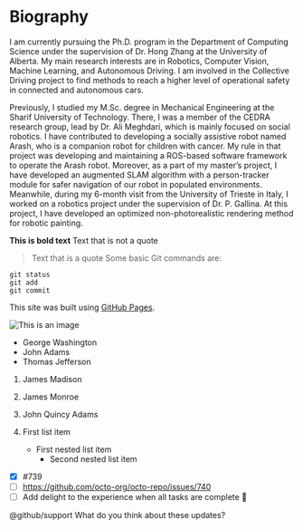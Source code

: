 # Biography

I am currently pursuing the Ph.D. program in the Department of Computing Science under the supervision of Dr. Hong Zhang at the University of Alberta.
My main research interests are in Robotics, Computer Vision, Machine Learning, and Autonomous Driving.
I am involved in the Collective Driving project to find methods to reach a higher level of operational safety in connected and autonomous cars.

Previously, I studied my M.Sc. degree in Mechanical Engineering at the Sharif University of Technology. There, I was a member of the CEDRA research group, lead by Dr. Ali Meghdari, which is mainly focused on social robotics. 
I have contributed to developing a socially assistive robot named Arash, who is a companion robot for children with cancer. 
My rule in that project was developing and maintaining a ROS-based software framework to operate the Arash robot. 
Moreover, as a part of my master’s project, I have developed an augmented SLAM algorithm with a person-tracker module for safer navigation of our robot in populated environments. 
Meanwhile, during my 6-month visit from the University of Trieste in Italy, I worked on a robotics project under the supervision of Dr. P. Gallina. At this project, I have developed an optimized non-photorealistic rendering method for robotic painting.
    
    
**This is bold text**
Text that is not a quote

> Text that is a quote
Some basic Git commands are:
```
git status
git add
git commit
```
This site was built using [GitHub Pages](https://pages.github.com/).

![This is an image](https://myoctocat.com/assets/images/base-octocat.svg)


- George Washington
- John Adams
- Thomas Jefferson

1. James Madison
2. James Monroe
3. John Quincy Adams

1. First list item
   - First nested list item
     - Second nested list item


- [x] #739
- [ ] https://github.com/octo-org/octo-repo/issues/740
- [ ] Add delight to the experience when all tasks are complete :tada:

@github/support What do you think about these updates?
